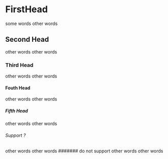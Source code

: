 # FirstHead
some words
other words
## Second Head
other words
other words
### Third Head
other words
other words
#### Fouth Head
other words
other words
##### Fifth Head
other words
other words
###### Support ?
other words
other words
####### do not support
other words
other words